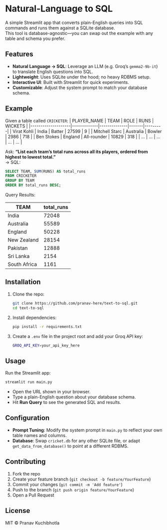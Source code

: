 # Natural-Language to SQL

A simple Streamlit app that converts plain-English queries into SQL commands and runs them against a SQLite database.  
This tool is database-agnostic—you can swap out the example with any table and schema you prefer.

## Features

- **Natural Language → SQL**: Leverage an LLM (e.g. Groq’s `gemma2-9b-it`) to translate English questions into SQL.
- **Lightweight**: Uses SQLite under the hood; no heavy RDBMS setup.
- **Interactive UI**: Built with Streamlit for quick experiments.
- **Customizable**: Adjust the system prompt to match your database schema.

## Example

Given a table called `CRICKETER`:
| PLAYER_NAME        | TEAM        | ROLE         | RUNS  | WICKETS |
|--------------------|-------------|--------------|-------|---------|
| Virat Kohli        | India       | Batter       | 27599 | 9       |
| Mitchell Starc     | Australia   | Bowler       |  2986 | 718     |
| Ben Stokes         | England     | All-rounder  | 10829 | 318     |
| …                  | …           | …            |   …   | …       |

Ask: **“List each team’s total runs across all its players, ordered from highest to lowest total.”**  
→ SQL:
```sql
SELECT TEAM, SUM(RUNS) AS total_runs
FROM CRICKETER
GROUP BY TEAM
ORDER BY total_runs DESC;
```

Query Results:

| TEAM        | total_runs |
|-------------|------------|
| India       |      72048 |
| Australia   |      55589 |
| England     |      50228 |
| New Zealand |      28154 |
| Pakistan    |      12888 |
| Sri Lanka   |       2154 |
| South Africa|       1161 |

## Installation

1. Clone the repo:
   ```bash
   git clone https://github.com/pranav-here/text-to-sql.git
   cd text-to-sql
   ```

2. Install dependencies:
   ```bash
   pip install -r requirements.txt
   ```

3. Create a `.env` file in the project root and add your Groq API key:
   ```bash
   GROQ_API_KEY=your_api_key_here
   ```

## Usage

Run the Streamlit app:
```bash
streamlit run main.py
```

- Open the URL shown in your browser.
- Type a plain-English question about your database schema.
- Hit **Run Query** to see the generated SQL and results.

## Configuration

- **Prompt Tuning**: Modify the system prompt in `main.py` to reflect your own table names and columns.
- **Database**: Swap `cricket.db` for any other SQLite file, or adapt `get_data_from_database()` to point at a different RDBMS.

## Contributing

1. Fork the repo  
2. Create your feature branch (`git checkout -b feature/YourFeature`)  
3. Commit your changes (`git commit -m 'Add feature'`)  
4. Push to the branch (`git push origin feature/YourFeature`)  
5. Open a Pull Request  

## License

MIT © Pranav Kuchibhotla
